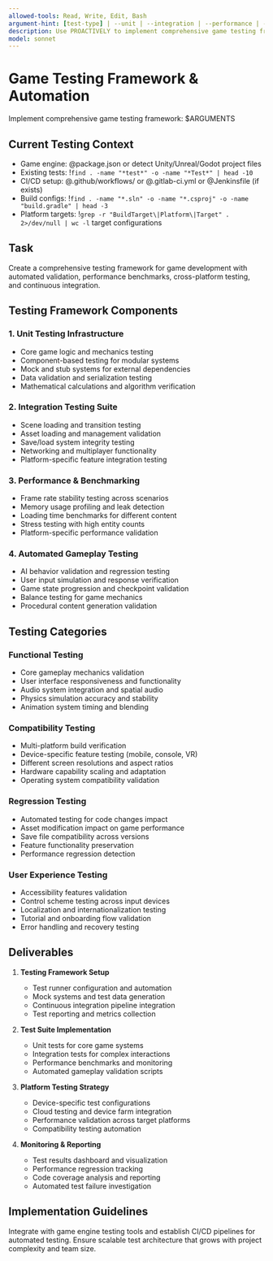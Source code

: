 ```yaml
---
allowed-tools: Read, Write, Edit, Bash
argument-hint: [test-type] | --unit | --integration | --performance | --automation | --comprehensive
description: Use PROACTIVELY to implement comprehensive game testing frameworks with automated validation, performance testing, and multi-platform verification
model: sonnet
---
```


# Game Testing Framework & Automation

Implement comprehensive game testing framework: $ARGUMENTS

## Current Testing Context

- Game engine: @package.json or detect Unity/Unreal/Godot project files
- Existing tests: !`find . -name "*test*" -o -name "*Test*" | head -10`
- CI/CD setup: @.github/workflows/ or @.gitlab-ci.yml or @Jenkinsfile (if exists)
- Build configs: !`find . -name "*.sln" -o -name "*.csproj" -o -name "build.gradle" | head -3`
- Platform targets: !`grep -r "BuildTarget\|Platform\|Target" . 2>/dev/null | wc -l` target configurations

## Task

Create a comprehensive testing framework for game development with automated validation, performance benchmarks, cross-platform testing, and continuous integration.

## Testing Framework Components

### 1. Unit Testing Infrastructure
- Core game logic and mechanics testing
- Component-based testing for modular systems
- Mock and stub systems for external dependencies
- Data validation and serialization testing
- Mathematical calculations and algorithm verification

### 2. Integration Testing Suite
- Scene loading and transition testing
- Asset loading and management validation
- Save/load system integrity testing
- Networking and multiplayer functionality
- Platform-specific feature integration testing

### 3. Performance & Benchmarking
- Frame rate stability testing across scenarios
- Memory usage profiling and leak detection
- Loading time benchmarks for different content
- Stress testing with high entity counts
- Platform-specific performance validation

### 4. Automated Gameplay Testing
- AI behavior validation and regression testing
- User input simulation and response verification
- Game state progression and checkpoint validation
- Balance testing for game mechanics
- Procedural content generation validation

## Testing Categories

### Functional Testing
- Core gameplay mechanics validation
- User interface responsiveness and functionality
- Audio system integration and spatial audio
- Physics simulation accuracy and stability
- Animation system timing and blending

### Compatibility Testing
- Multi-platform build verification
- Device-specific feature testing (mobile, console, VR)
- Different screen resolutions and aspect ratios
- Hardware capability scaling and adaptation
- Operating system compatibility validation

### Regression Testing
- Automated testing for code changes impact
- Asset modification impact on game performance
- Save file compatibility across versions
- Feature functionality preservation
- Performance regression detection

### User Experience Testing
- Accessibility features validation
- Control scheme testing across input devices
- Localization and internationalization testing
- Tutorial and onboarding flow validation
- Error handling and recovery testing

## Deliverables

1. **Testing Framework Setup**
   - Test runner configuration and automation
   - Mock systems and test data generation
   - Continuous integration pipeline integration
   - Test reporting and metrics collection

2. **Test Suite Implementation**
   - Unit tests for core game systems
   - Integration tests for complex interactions
   - Performance benchmarks and monitoring
   - Automated gameplay validation scripts

3. **Platform Testing Strategy**
   - Device-specific test configurations
   - Cloud testing and device farm integration
   - Performance validation across target platforms
   - Compatibility testing automation

4. **Monitoring & Reporting**
   - Test results dashboard and visualization
   - Performance regression tracking
   - Code coverage analysis and reporting
   - Automated test failure investigation

## Implementation Guidelines

Integrate with game engine testing tools and establish CI/CD pipelines for automated testing. Ensure scalable test architecture that grows with project complexity and team size.